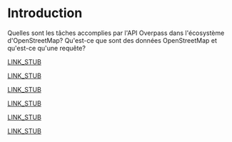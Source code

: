 Introduction
============

Quelles sont les tâches accomplies par l'API Overpass dans l'écosystème d'OpenStreetMap?
Qu'est-ce que sont des données OpenStreetMap et qu'est-ce qu'une requête?

[LINK_STUB](preface.md)

[LINK_STUB](osm_data_model.md)

[LINK_STUB](glossary.md)

[LINK_STUB](design.md)

[LINK_STUB](assertions.md)

[LINK_STUB](commons.md)
